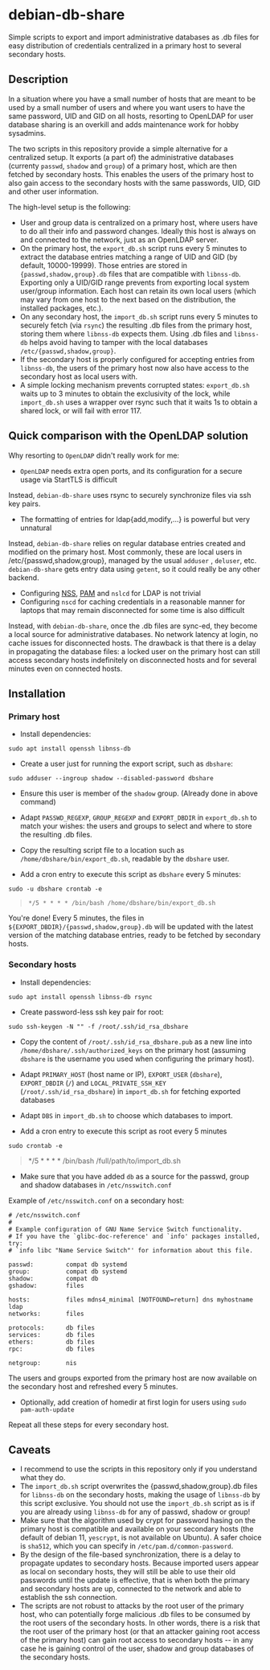 # debian-db-share

Simple scripts to export and import administrative databases as .db files for easy distribution of
credentials centralized in a primary host to several secondary hosts.

## Description

In a situation where you have a small number of hosts that are meant to be used by a small number of
users and where you want users to have the same password, UID and GID on all hosts, resorting to
OpenLDAP for user database sharing is an overkill and adds maintenance work for hobby sysadmins.

The two scripts in this repository provide a simple alternative for a centralized setup. It exports
(a part of) the administrative databases (currenty `passwd`, `shadow` and `group`) of a primary host,
which are then fetched by secondary hosts. This enables the users of the primary host to also
gain access to the secondary hosts with the same passwords, UID, GID and other user information.

The high-level setup is the following:
- User and group data is centralized on a primary host, where users have to do all their info and
  password changes. Ideally this host is always on and connected to the network, just as an OpenLDAP
  server.
- On the primary host, the `export_db.sh` script runs every 5 minutes to extract the database
  entries matching a range of UID and GID (by default, 10000-19999). Those entries are stored in
  `{passwd,shadow,group}.db` files that are compatible with `libnss-db`. Exporting only a UID/GID
  range prevents from exporting local system user/group information. Each host can retain
  its own local users (which may vary from one host to the next based on the distribution, the
  installed packages, etc.).
- On any secondary host, the `import_db.sh` script runs every 5 minutes to securely fetch (via
  `rsync`) the resulting .db files from the primary host, storing them where `libnss-db` expects
  them. Using .db files and `libnss-db` helps avoid having to tamper with the local databases 
  `/etc/{passwd,shadow,group}`.
- If the secondary host is properly configured for accepting entries from `libnss-db`, the users of
  the primary host now also have access to the secondary host as local users with.
- A simple locking mechanism prevents corrupted states: `export_db.sh` waits up to 3 minutes to
  obtain the exclusivity of the lock, while `import_db.sh` uses a wrapper over rsync such that
  it waits 1s to obtain a shared lock, or will fail with error 117.

## Quick comparison with the OpenLDAP solution

Why resorting to `OpenLDAP` didn't really work for me:

- `OpenLDAP` needs extra open ports, and its configuration for a secure usage via StartTLS is difficult

Instead, `debian-db-share` uses rsync to securely synchronize files via ssh key pairs.

- The formatting of entries for ldap{add,modify,...} is powerful but very unnatural

Instead, `debian-db-share` relies on regular database entries created and modified on the primary host.
Most commonly, these are local users in /etc/{passwd,shadow,group}, managed by the usual `adduser`
, `deluser`, etc. `debian-db-share` gets entry data using `getent`, so it could really be any other
backend.

- Configuring [NSS](https://wiki.debian.org/LDAP/NSS#NSS_Setup_with_libnss-ldapd),
  [PAM](https://wiki.debian.org/LDAP/PAM) and `nslcd` for LDAP is not trivial
- Configuring `nscd` for caching credentials in a reasonable manner for laptops that may remain
  disconnected for some time is also difficult

Instead, with `debian-db-share`, once the .db files are sync-ed, they become a local source for
administrative databases. No network latency at login, no cache issues for disconnected hosts. The
drawback is that there is a delay in propagating the database files: a locked user on the primary
host can still access secondary hosts indefinitely on disconnected hosts and for several minutes
even on connected hosts.

## Installation

### Primary host

- Install dependencies:

```sudo apt install openssh libnss-db```

- Create a user just for running the export script, such as `dbshare`:

```sudo adduser --ingroup shadow --disabled-password dbshare```

- Ensure this user is member of the `shadow` group. (Already done in above command)

- Adapt `PASSWD_REGEXP`, `GROUP_REGEXP` and `EXPORT_DBDIR` in `export_db.sh` to match your wishes:
  the users and groups to select and where to store the resulting .db files.

- Copy the resulting script file to a location such as `/home/dbshare/bin/export_db.sh`, readable
  by the `dbshare` user.

- Add a cron entry to execute this script as `dbshare` every 5 minutes:

```sudo -u dbshare crontab -e```

> `*/5 * * * * /bin/bash /home/dbshare/bin/export_db.sh`

You're done! Every 5 minutes, the files in `${EXPORT_DBDIR}/{passwd,shadow,group}.db` will be
updated with the latest version of the matching database entries, ready to be fetched by secondary
hosts.

### Secondary hosts

- Install dependencies:

```sudo apt install openssh libnss-db rsync```

- Create password-less ssh key pair for root:

```sudo ssh-keygen -N "" -f /root/.ssh/id_rsa_dbshare```

- Copy the content of `/root/.ssh/id_rsa_dbshare.pub` as a new line into
  `/home/dbshare/.ssh/authorized_keys` on the primary host (assuming
  `dbshare` is the username you used when configuring the primary host).

- Adapt `PRIMARY_HOST` (host name or IP), `EXPORT_USER` (`dbshare`),
  `EXPORT_DBDIR` (`/`) and `LOCAL_PRIVATE_SSH_KEY` (`/root/.ssh/id_rsa_dbshare`) in
  `import_db.sh` for fetching exported databases

- Adapt `DBS` in `import_db.sh` to choose which databases to import.

- Add a cron entry to execute this script as root every 5 minutes

```sudo crontab -e```

> */5 * * * * /bin/bash /full/path/to/import_db.sh

- Make sure that you have added `db` as a source for the passwd, group and shadow databases in
  `/etc/nsswitch.conf`

Example of `/etc/nsswitch.conf` on a secondary host:

```
# /etc/nsswitch.conf
#
# Example configuration of GNU Name Service Switch functionality.
# If you have the `glibc-doc-reference' and `info' packages installed, try:
# `info libc "Name Service Switch"' for information about this file.

passwd:         compat db systemd
group:          compat db systemd
shadow:         compat db
gshadow:        files

hosts:          files mdns4_minimal [NOTFOUND=return] dns myhostname ldap
networks:       files

protocols:      db files
services:       db files
ethers:         db files
rpc:            db files

netgroup:       nis
```

The users and groups exported from the primary host are now available on the secondary host and
refreshed every 5 minutes.

- Optionally, add creation of homedir at first login for users using `sudo pam-auth-update`

Repeat all these steps for every secondary host.

## Caveats

- I recommend to use the scripts in this repository only if you understand what they do.
- The `import_db.sh` script overwrites the {passwd,shadow,group}.db files for `libnss-db` on the
  secondary hosts, making the usage of `libnss-db` by this script exclusive. You should not use the
  `import_db.sh` script as is if you are already using `libnss-db` for any of passwd, shadow or
  group!
- Make sure that the algorithm used by crypt for password hasing on the primary host is compatible
  and available on your secondary hosts (the default of debian 11, `yescrypt`, is not available on
  Ubuntu). A safer choice is `sha512`, which you can specify in `/etc/pam.d/common-password`.
- By the design of the file-based synchronization, there is a delay to propagate updates to secondary
  hosts. Because imported users appear as local on secondary hosts, they will still be able to use
  their old passwords until the update is effective, that is when both the primary and secondary
  hosts are up, connected to the network and able to establish the ssh connection.
- The scripts are not robust to attacks by the root user of the primary host, who can potentially
  forge malicious .db files to be consumed by the root users of the secondary hosts. In other words,
  there is a risk that the root user of the primary host (or that an attacker gaining root access of
  the primary host) can gain root access to secondary hosts -- in any case he is gaining control of
  the user, shadow and group databases of the secondary hosts.
